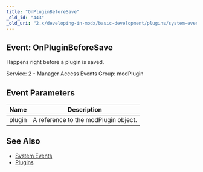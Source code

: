 ```yaml
---
title: "OnPluginBeforeSave"
_old_id: "443"
_old_uri: "2.x/developing-in-modx/basic-development/plugins/system-events/onpluginbeforesave"
---
```


## Event: OnPluginBeforeSave

Happens right before a plugin is saved.

Service: 2 - Manager Access Events 
Group: modPlugin

## Event Parameters

| Name   | Description                          |
| ------ | ------------------------------------ |
| plugin | A reference to the modPlugin object. |

## See Also

- [System Events](developing-in-modx/basic-development/plugins/system-events "System Events")
- [Plugins](developing-in-modx/basic-development/plugins "Plugins")
